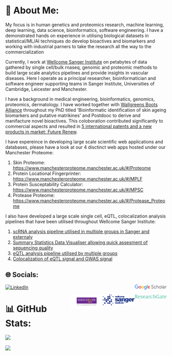 # :star2: About Me:
My focus is in human genetics and proteomics research, machine learning, deep learning, data science, bioinformatics, software engineering. I have a demonstrated hands on experience in utilising biological datasets in statistical/ML/AI techniques do develop bioactives and biomarkers and working with industrial parners to take the research all the way to the commercialization 

Currently, I work at [Wellcome Sanger Institute](https://www.sanger.ac.uk/person/ozols-matiss/) on petabytes of data gathered by single cell/bulk rnaseq, genomic and proteomic methods to build large scale analytics pipelines and provide insights in vascular diseases. Here I operate as a principal researcher, bioinformatician and software engineer supporting teams in Sanger Institute, Universities of Cambridge, Leicester and Manchester.

I have a background in medical engineering, bioinformatics, genomics, proteomics, dermatology. I have worked together with [Wallgreens Boots Alliance](https://www.no7beauty.co.uk/) throughout my PhD titled 'Bioinformatic identification of skin ageing biomarkers and putative matrikines' and Postdooc to derive and manifacture novel bioactives. This coloboration contributed significantly to commercial aspects and resulted in [5 international patents and a new products in market: Future Renew](https://www.manchester.ac.uk/discover/news/world-first-super-peptide-technology-bio-hacks-the-skins-natural-repair-process/). 

I have expereince in developing large scale scientific web applications and databases, please have a look at our 4 disctinct web apps hosted under our Manchester Proteome:
1) Skin Proteome: https://www.manchesterproteome.manchester.ac.uk/#/Proteome
2) Protein Locational Fingerprinter: https://www.manchesterproteome.manchester.ac.uk/#/MPLF
3) Protein Susceptability Calculator: https://www.manchesterproteome.manchester.ac.uk/#/MPSC
4) Protease Proteome: https://www.manchesterproteome.manchester.ac.uk/#/Protease_Proteome

I also have developed a large scale single cell, eQTL, colocalization analysis pipelines that have been utilised throughout Wellcome Sanger Institute:
1) [scRNA analysis pipeline utilised in multiple groups in Sanger and externaly](https://github.com/wtsi-hgi/yascp)
2) [Summary Statistics Data Visualiser allowing quick assesment of sequencing quality](https://github.com/wtsi-hgi/SSDV/tree/main)
3) [eQTL analysis pipeline utilised by multiple groups](https://github.com/wtsi-hgi/eqtl)
4) [Colocalization of eQTL signal and GWAS signal](https://github.com/wtsi-hgi/coloc.git)

## 🌐 Socials:
[![LinkedIn](https://img.shields.io/badge/LinkedIn-%230077B5.svg?logo=linkedin&logoColor=white)](https://www.linkedin.com/in/maxozo/)
[<img style="float: right;" src="https://github.com/maxozo/maxozo/blob/main/index.png"  width="100">](https://scholar.google.com/citations?user=9fwjg3MAAAAJ&hl=en&authuser=1)

[<img style="float: right;" src="https://github.com/maxozo/maxozo/blob/main/RG.png"  width="100">](https://www.researchgate.net/profile/Matiss-Ozols-2)

[<img style="float: right;" src="https://github.com/maxozo/maxozo/blob/main/sanger.png"  width="100">](https://www.sanger.ac.uk/person/ozols-matiss/)

[<img style="float: right;" src="https://github.com/maxozo/maxozo/blob/main/MCR.png"  width="100">](https://research.manchester.ac.uk/en/persons/matiss.ozols)

# 📊 GitHub Stats:
![](https://github-readme-streak-stats.herokuapp.com/?user=maxozo&theme=dark&hide_border=false)<br/>

[![](https://visitcount.itsvg.in/api?id=maxozo&label=Profile%20Views&color=6&icon=1&pretty=false)](https://visitcount.itsvg.in)
